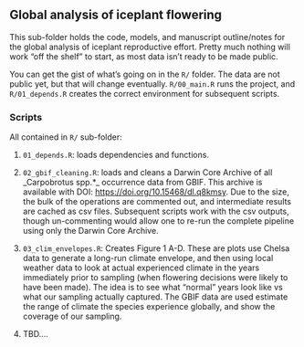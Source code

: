 
## Global analysis of iceplant flowering

This sub-folder holds the code, models, and manuscript outline/notes for
the global analysis of iceplant reproductive effort. Pretty much nothing
will work “off the shelf” to start, as most data isn’t ready to be made
public.

You can get the gist of what’s going on in the `R/` folder. The data are
not public yet, but that will change eventually. `R/00_main.R` runs the
project, and `R/01_depends.R` creates the correct environment for
subsequent scripts.

### Scripts

All contained in `R/` sub-folder:

1.  `01_depends.R`: loads dependencies and functions.

2.  `02_gbif_cleaning.R`: loads and cleans a Darwin Core Archive of all
    \_Carpobrotus spp.\*\_ occurrence data from GBIF. This archive is
    available with DOI: <https://doi.org/10.15468/dl.q8kmsy>. Due to the
    size, the bulk of the operations are commented out, and intermediate
    results are cached as csv files. Subsequent scripts work with the
    csv outputs, though un-commenting would allow one to re-run the
    complete pipeline using only the Darwin Core Archive.

3.  `03_clim_envelopes.R`: Creates Figure 1 A-D. These are plots use
    Chelsa data to generate a long-run climate envelope, and then using
    local weather data to look at actual experienced climate in the
    years immediately prior to sampling (when flowering decisions were
    likely to have been made). The idea is to see what “normal” years
    look like vs what our sampling actually captured. The GBIF data are
    used estimate the range of climate the species experience globally,
    and show the coverage of our sampling.

4.  TBD….

